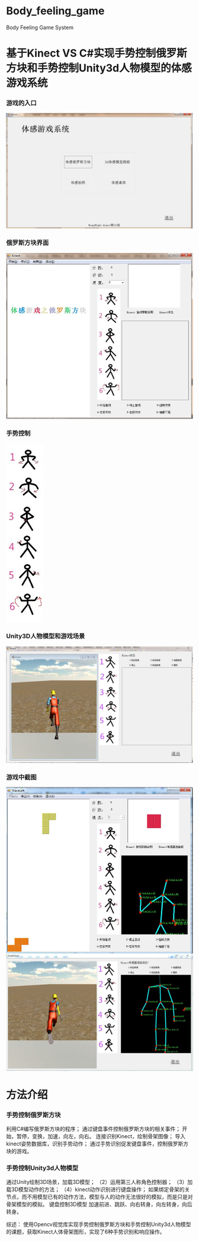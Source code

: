 # Body_feeling_game
Body Feeling Game System

基于Kinect VS C#实现手势控制俄罗斯方块和手势控制Unity3d人物模型的体感游戏系统
===================================  
### 游戏的入口
![github](https://github.com/df865017/Body_feeling_game/blob/master/pic/main.jpg "github") 

### 俄罗斯方块界面
![github]( https://github.com/df865017/Body_feeling_game/blob/master/pic/Tetris.jpg "github") 

### 手势控制
![github]( https://github.com/df865017/Body_feeling_game/blob/master/pic/handscontrol.jpg "github") 

### Unity3D人物模型和游戏场景
![github](https://github.com/df865017/Body_feeling_game/blob/master/pic/player.jpg "github") 

### 游戏中截图
![github](https://github.com/df865017/Body_feeling_game/blob/master/pic/TeritGame.jpg "github") </br>
![github](https://github.com/df865017/Body_feeling_game/blob/master/pic/PlayerGame.jpg "github") 

方法介绍
=================================== 
### 手势控制俄罗斯方块

利用C#编写俄罗斯方块的程序；
通过键盘事件控制俄罗斯方块的相关事件；
开始，暂停，变换，加速，向左，向右。
连接识别Kinect，绘制骨架图像；
导入kinect姿势数据库，识别手势动作；
通过手势识别促发键盘事件，控制俄罗斯方块的游戏。

### 手势控制Unity3d人物模型
通过Unity绘制3D场景，加载3D模型；
（2）运用第三人称角色控制器；
（3）加载3D模型动作的方法；
（4）kinect动作识别进行键盘操作；
如果绑定骨架的关节点，而不用模型已有的动作方法，模型与人的动作无法很好的模拟，而是只是对骨架模型的模拟。
键盘控制3D模型 加速前进、跳跃、向右转身，向左转身，向后转身。

综述：
使用Opencv视觉库实现手势控制俄罗斯方块和手势控制Unity3d人物模型的课题，获取Kinect人体骨架图形，实现了6种手势识别和响应操作。
